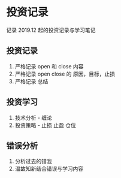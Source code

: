 # 投资记录

记录 2019.12 起的投资记录与学习笔记

## 投资记录

1. 严格记录 open 和 close 内容
2. 严格记录 open close 的 原因，目标，止损
3. 严格记录 总结

## 投资学习

1. 技术分析 - 缠论
2. 投资策略 - 止损 止盈 仓位 

## 错误分析

1. 分析过去的错我
2. 温故知新结合错误与学习内容